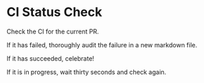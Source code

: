 # CI Status Check

Check the CI for the current PR.

If it has failed, thoroughly audit the failure in a new markdown file.

If it has succeeded, celebrate!

If it is in progress, wait thirty seconds and check again.